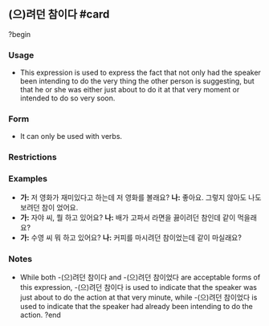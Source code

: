## (으)려던 참이다 #card
?begin
### Usage
- This expression is used to express the fact that not only had the speaker been intending to do the very thing the other person is suggesting, but that he or she was either just about to do it at that very moment or intended to do so very soon.
### Form
- It can only be used with verbs.
### Restrictions
### Examples
- **가:** 저 영화가 재미있다고 하는데 저 영화를 볼래요?
		**나:** 좋아요. 그렇지 않아도 나도 보려던 참이 었어요.
- **가:** 자야 씨, 뭘 하고 있어요?
		**나:** 배가 고파서 라면을 끓이려던 참인데 같이 먹을래요?
- **가:** 수영 씨 뭐 하고 있어요?
		**나:** 커피를 마시려던 참이었는데 같이 마실래요?
### Notes
- While both -(으)려던 참이다 and -(으)려던 참이었다 are acceptable forms of this expression, -(으)려던 참이다 is used to indicate that the speaker was just about to do the action at that very minute, while -(으)려던 참이었다 is used to indicate that the speaker had already been intending to do the action.
?end
